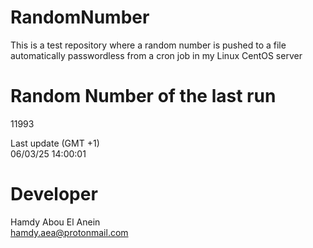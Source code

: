# RandomNumber    
This is a test repository where a random number is pushed to a file automatically passwordless from a cron job in my Linux CentOS server    
# Random Number of the last run   
11993
      
Last update (GMT +1)    
06/03/25 14:00:01
# Developer    
Hamdy Abou El Anein   
hamdy.aea@protonmail.com
